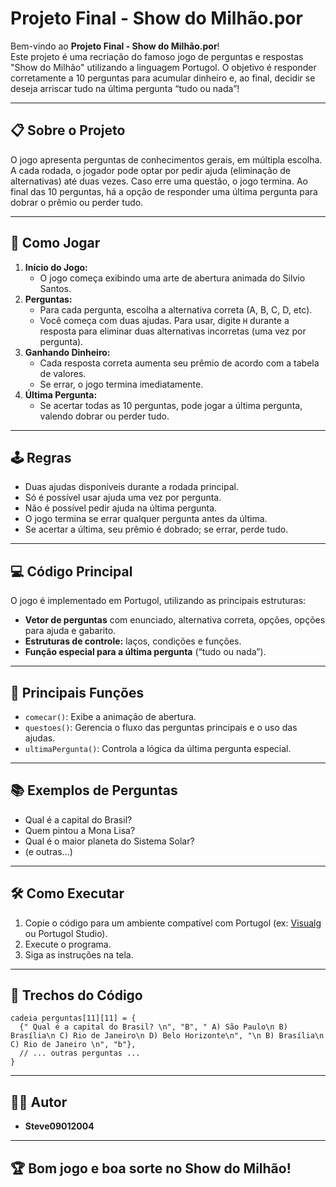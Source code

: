 # Projeto Final - Show do Milhão.por

Bem-vindo ao **Projeto Final - Show do Milhão.por**!  
Este projeto é uma recriação do famoso jogo de perguntas e respostas "Show do Milhão" utilizando a linguagem Portugol. O objetivo é responder corretamente a 10 perguntas para acumular dinheiro e, ao final, decidir se deseja arriscar tudo na última pergunta “tudo ou nada”!

---

## 📋 Sobre o Projeto

O jogo apresenta perguntas de conhecimentos gerais, em múltipla escolha. A cada rodada, o jogador pode optar por pedir ajuda (eliminação de alternativas) até duas vezes. Caso erre uma questão, o jogo termina. Ao final das 10 perguntas, há a opção de responder uma última pergunta para dobrar o prêmio ou perder tudo.

---

## 🚀 Como Jogar

1. **Início do Jogo:**  
   - O jogo começa exibindo uma arte de abertura animada do Silvio Santos.
2. **Perguntas:**  
   - Para cada pergunta, escolha a alternativa correta (A, B, C, D, etc).
   - Você começa com duas ajudas. Para usar, digite `H` durante a resposta para eliminar duas alternativas incorretas (uma vez por pergunta).
3. **Ganhando Dinheiro:**  
   - Cada resposta correta aumenta seu prêmio de acordo com a tabela de valores.
   - Se errar, o jogo termina imediatamente.
4. **Última Pergunta:**  
   - Se acertar todas as 10 perguntas, pode jogar a última pergunta, valendo dobrar ou perder tudo.

---

## 🕹️ Regras

- Duas ajudas disponíveis durante a rodada principal.
- Só é possível usar ajuda uma vez por pergunta.
- Não é possível pedir ajuda na última pergunta.
- O jogo termina se errar qualquer pergunta antes da última.
- Se acertar a última, seu prêmio é dobrado; se errar, perde tudo.

---

## 💻 Código Principal

O jogo é implementado em Portugol, utilizando as principais estruturas:

- **Vetor de perguntas** com enunciado, alternativa correta, opções, opções para ajuda e gabarito.
- **Estruturas de controle:** laços, condições e funções.
- **Função especial para a última pergunta** (“tudo ou nada”).

---

## 🧩 Principais Funções

- `comecar()`: Exibe a animação de abertura.
- `questoes()`: Gerencia o fluxo das perguntas principais e o uso das ajudas.
- `ultimaPergunta()`: Controla a lógica da última pergunta especial.

---

## 📚 Exemplos de Perguntas

- Qual é a capital do Brasil?
- Quem pintou a Mona Lisa?
- Qual é o maior planeta do Sistema Solar?
- (e outras...)

---

## 🛠️ Como Executar

1. Copie o código para um ambiente compatível com Portugol (ex: [Visualg](https://visualg3.com.br/) ou Portugol Studio).
2. Execute o programa.
3. Siga as instruções na tela.

---

## 📄 Trechos do Código

```portugol
cadeia perguntas[11][11] = {
  {" Qual é a capital do Brasil? \n", "B", " A) São Paulo\n B) Brasília\n C) Rio de Janeiro\n D) Belo Horizonte\n", "\n B) Brasília\n C) Rio de Janeiro \n", "b"},
  // ... outras perguntas ...
}
```

---

## 👨‍💻 Autor

- **Steve09012004**

---

## 🏆 Bom jogo e boa sorte no Show do Milhão!
